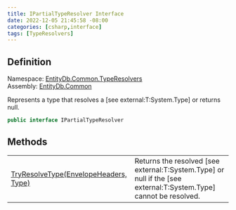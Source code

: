 ```yaml
---
title: IPartialTypeResolver Interface
date: 2022-12-05 21:45:58 -08:00
categories: [csharp,interface]
tags: [TypeResolvers]
---
```


## Definition
Namespace: <a href='/posts/csharp.namespace.entitydb.common.typeresolvers/'>EntityDb.Common.TypeResolvers</a><br />
Assembly: <a href='/posts/csharp.assembly.entitydb.common/'>EntityDb.Common</a><br />

Represents a type that resolves a [see external:T:System.Type] or returns null.

```cs
public interface IPartialTypeResolver
```
## Methods
<table><tr><td><!--/posts/csharp.notimplemented.entitydb.common.typeresolvers.ipartialtyperesolver.tryresolvetype/--><a href='#'>TryResolveType(EnvelopeHeaders, Type)</a></td><td>
Returns the resolved [see external:T:System.Type] or null if the [see external:T:System.Type] cannot be resolved.
</td></tr></table>
